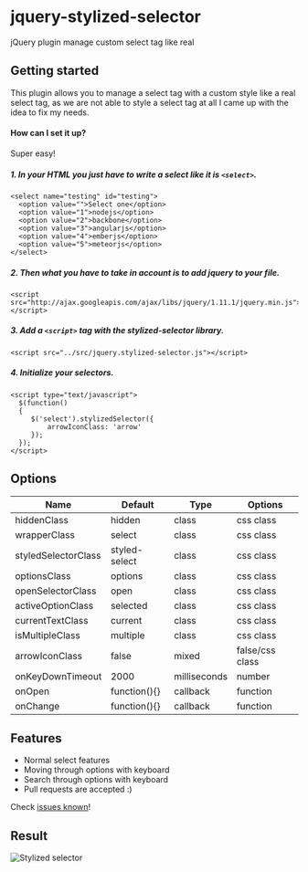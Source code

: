 jquery-stylized-selector
=================

jQuery plugin manage custom select tag like real

## Getting started

This plugin allows you to manage a select tag with a custom style like a real select tag, as we are not able to style a select tag at all I came up with the idea to fix my needs.

#### How can I set it up?

Super easy!

##### 1. In your HTML you just have to write a select like it is `<select>`.

```
<select name="testing" id="testing">
  <option value="">Select one</option>
  <option value="1">nodejs</option>
  <option value="2">backbone</option>
  <option value="3">angularjs</option>
  <option value="4">emberjs</option>
  <option value="5">meteorjs</option>
</select>
```

##### 2. Then what you have to take in account is to add jquery to your file.

```
<script src="http://ajax.googleapis.com/ajax/libs/jquery/1.11.1/jquery.min.js"></script>
```

##### 3. Add a `<script>` tag with the stylized-selector library.

```
<script src="../src/jquery.stylized-selector.js"></script>
```

##### 4. Initialize your selectors.

```
<script type="text/javascript">
  $(function()
  {
     $('select').stylizedSelector({
         arrowIconClass: 'arrow'
     });
  });
</script>
```

## Options

| Name                  | Default       | Type          | Options         |
| --------------------- | ------------- | ------------- | --------------- |
| hiddenClass           | hidden        | class         | css class       |
| wrapperClass          | select        | class         | css class       |
| styledSelectorClass   | styled-select | class         | css class       |
| optionsClass          | options       | class         | css class       |
| openSelectorClass     | open          | class         | css class       |
| activeOptionClass     | selected      | class         | css class       |
| currentTextClass      | current       | class         | css class       |
| isMultipleClass       | multiple      | class         | css class       |
| arrowIconClass        | false         | mixed         | false/css class |
| onKeyDownTimeout      | 2000          | milliseconds  | number          |
| onOpen                | function(){}  | callback      | function        |
| onChange              | function(){}  | callback      | function        |

## Features

- Normal select features
- Moving through options with keyboard
- Search through options with keyboard
- Pull requests are accepted :)

Check [issues known](https://github.com/aganglada/stylized-selector/issues)!

## Result

![Stylized selector](http://oi59.tinypic.com/2hp64c1.jpg "Stylized selector")
